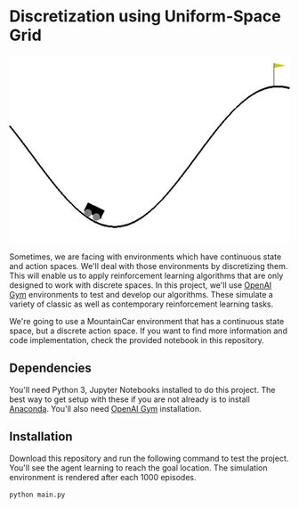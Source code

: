 [//]: # (Image References)
[image_0]: ./assets/car.jpg

# Discretization using Uniform-Space Grid

![alt text][image_0]

Sometimes, we are facing with environments which have continuous state and action spaces. We'll deal with those environments by discretizing them. This will enable us to apply reinforcement learning algorithms that are only designed to work with discrete spaces. In this project, we'll use [OpenAI Gym](https://gym.openai.com/) environments to test and develop our algorithms. These simulate a variety of classic as well as contemporary reinforcement learning tasks.  

We're going to use a MountainCar environment that has a continuous state space, but a discrete action space. If you want to find more information and code implementation, check the provided notebook in this repository.

## Dependencies

You'll need Python 3, Jupyter Notebooks installed to do this project. The best way to get setup with these if you are not already is to install [Anaconda](https://www.anaconda.com). You'll also need [OpenAI Gym](https://gym.openai.com/) installation.

## Installation

Download this repository and run the following command to test the project. You'll see the agent learning to reach the goal location. The simulation environment is rendered after each 1000 episodes.

```
python main.py
```
